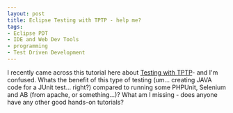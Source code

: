 ```yaml
---
layout: post
title: Eclipse Testing with TPTP - help me?
tags:
- Eclipse PDT
- IDE and Web Dev Tools
- programming
- Test Driven Development
---
```

I recently came across this tutorial here about [Testing with TPTP](http://www.vogella.de/articles/EclipseTPTP/article.html)- and I'm confused.  Whats the benefit of this type of testing (um... creating JAVA code for a JUnit test... right?) compared to running some PHPUnit, Selenium and AB (from apache, or something...)?  What am I missing - does anyone have any other good hands-on tutorials?
